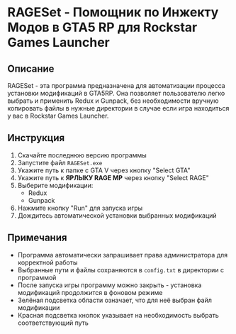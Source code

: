 # RAGESet - Помощник по Инжекту Модов в GTA5 RP для Rockstar Games Launcher




## Описание

RAGESet - эта программа предназначена для автоматизации процесса установки модификаций в GTA5RP. Она позволяет пользователю легко выбрать и применить Redux и Gunpack, без необходимости вручную копировать файлы в нужные директории в случае если игра находиться у вас в Rockstar Games Launcher.

## Инструкция

1. Скачайте последнюю версию программы
2. Запустите файл `RAGESet.exe`
3. Укажите путь к папке с GTA V через кнопку "Select GTA"
4. Укажите путь к **ЯРЛЫКУ RAGE MP** через кнопку "Select RAGE"
5. Выберите модификации:
   - Redux
   - Gunpack
6. Нажмите кнопку "Run" для запуска игры
7. Дождитесь автоматической установки выбранных модификаций

## Примечания

- Программа автоматически запрашивает права администратора для корректной работы
- Выбранные пути и файлы сохраняются в `config.txt` в директории с программой
- После запуска игры программу можно закрыть - установка модификаций продолжится в фоновом режиме
- Зелёная подсветка области означает, что для неё выбран файл модификации
- Красная подсветка кнопок указывает на необходимость выбрать соответствующий путь

